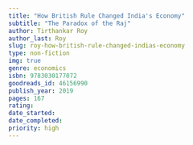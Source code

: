 ```yaml
---
title: "How British Rule Changed India's Economy"
subtitle: "The Paradox of the Raj"
author: Tirthankar Roy
author_last: Roy
slug: roy-how-british-rule-changed-indias-economy
type: non-fiction
img: true
genre: economics
isbn: 9783030177072
goodreads_id: 46156990
publish_year: 2019
pages: 167
rating: 
date_started:
date_completed:
priority: high
---
```


